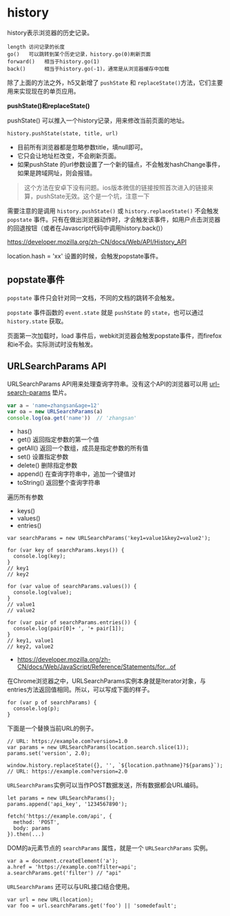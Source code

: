 # history

history表示浏览器的历史记录。

```
length 访问记录的长度
go()   可以跳转到某个历史记录，history.go(0)刷新页面
forward()   相当于history.go(1)
back()      相当于history.go(-1)，通常是从浏览器缓存中加载
```

除了上面的方法之外，h5又新增了 `pushState` 和 `replaceState()`方法，它们主要用来实现现在的单页应用。

**pushState()和replaceState()**

pushState() 可以推入一个history记录，用来修改当前页面的地址。

```
history.pushState(state, title, url)
```

- 目前所有浏览器都是忽略参数title，填null即可。
- 它只会让地址栏改变，不会刷新页面。
- 如果pushState 的url参数设置了一个新的锚点，不会触发hashChange事件，如果是跨域网址，则会报错。

> 这个方法在安卓下没有问题。ios版本微信的链接按照首次进入的链接来算，pushState无效。这个是一个坑，注意一下

需要注意的是调用 `history.pushState()` 或 `history.replaceState()` 不会触发 `popstate` 事件。只有在做出浏览器动作时，才会触发该事件，如用户点击浏览器的回退按钮（或者在Javascript代码中调用history.back()）

https://developer.mozilla.org/zh-CN/docs/Web/API/History_API

location.hash = 'xx' 设置的时候，会触发popstate事件。

## popstate事件

`popstate` 事件只会针对同一文档，不同的文档的跳转不会触发。

`popstate` 事件函数的 `event.state` 就是 `pushState` 的 `state`，也可以通过 `history.state` 获取。

页面第一次加载时，load 事件后，webkit浏览器会触发popstate事件，而firefox和ie不会。实际测试时没有触发。

## URLSearchParams API

URLSearchParams API用来处理查询字符串。没有这个API的浏览器可以用 [url-search-params](https://github.com/WebReflection/url-search-params/blob/master/src/url-search-params.js) 垫片。

```javascript
var a = 'name=zhangsan&age=12'
var oa = new URLSearchParams(a)
console.log(oa.get('name'))  // 'zhangsan'
```

- has()
- get() 返回指定参数的第一个值
- getAll() 返回一个数组，成员是指定参数的所有值
- set()  设置指定参数
- delete() 删除指定参数
- append() 在查询字符串中，追加一个键值对
- toString() 返回整个查询字符串

遍历所有参数
- keys()
- values()
- entries()

```
var searchParams = new URLSearchParams('key1=value1&key2=value2');

for (var key of searchParams.keys()) {
  console.log(key);
}
// key1
// key2

for (var value of searchParams.values()) {
  console.log(value);
}
// value1
// value2

for (var pair of searchParams.entries()) {
  console.log(pair[0]+ ', '+ pair[1]);
}
// key1, value1
// key2, value2
```

- https://developer.mozilla.org/zh-CN/docs/Web/JavaScript/Reference/Statements/for...of

在Chrome浏览器之中，URLSearchParams实例本身就是Iterator对象，与entries方法返回值相同。所以，可以写成下面的样子。

```
for (var p of searchParams) {
  console.log(p);
}
```


下面是一个替换当前URL的例子。

```
// URL: https://example.com?version=1.0
var params = new URLSearchParams(location.search.slice(1));
params.set('version', 2.0);

window.history.replaceState({}, '', `${location.pathname}?${params}`);
// URL: https://example.com?version=2.0
```

`URLSearchParams`实例可以当作POST数据发送，所有数据都会URL编码。

```
let params = new URLSearchParams();
params.append('api_key', '1234567890');

fetch('https://example.com/api', {
  method: 'POST',
  body: params
}).then(...)
```

DOM的a元素节点的 `searchParams` 属性，就是一个 `URLSearchParams` 实例。

```
var a = document.createElement('a');
a.href = 'https://example.com?filter=api';
a.searchParams.get('filter') // "api"
```

`URLSearchParams` 还可以与URL接口结合使用。

```
var url = new URL(location);
var foo = url.searchParams.get('foo') || 'somedefault';
```


